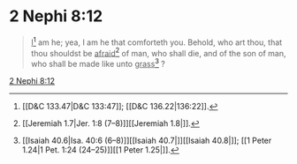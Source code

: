# 2 Nephi 8:12

> <u>I</u>[^a] am he; yea, I am he that comforteth you. Behold, who art thou, that thou shouldst be <u>afraid</u>[^b] of man, who shall die, and of the son of man, who shall be made like unto <u>grass</u>[^c] ?

[2 Nephi 8:12](https://www.churchofjesuschrist.org/study/scriptures/bofm/2-ne/8?lang=eng&id=p12#p12)


[^a]: [[D&C 133.47|D&C 133:47]]; [[D&C 136.22|136:22]].  
[^b]: [[Jeremiah 1.7|Jer. 1:8 (7–8)]][[Jeremiah 1.8|]].  
[^c]: [[Isaiah 40.6|Isa. 40:6 (6–8)]][[Isaiah 40.7|]][[Isaiah 40.8|]]; [[1 Peter 1.24|1 Pet. 1:24 (24–25)]][[1 Peter 1.25|]].  
